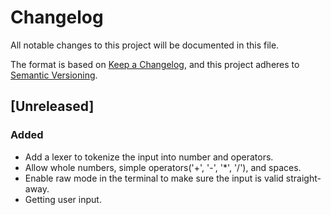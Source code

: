 # Changelog

All notable changes to this project will be documented in this file.

The format is based on [Keep a Changelog](https://keepachangelog.com/en/1.1.0/),
and this project adheres to [Semantic Versioning](https://semver.org/spec/v2.0.0.html).

## [Unreleased]

### Added

- Add a lexer to tokenize the input into number and operators.
- Allow whole numbers, simple operators('+', '-', '*', '/'), and spaces.
- Enable raw mode in the terminal to make sure the input is valid straight-away.
- Getting user input.